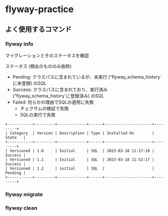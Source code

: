 # flyway-practice

## よく使用するコマンド

### flyway info
マイグレーションとそのステータスを確認

ステータス (頻出のもののみ抜粋)
- Pending: クラスパスに含まれているが、未実行 (“flyway_schema_history`に未登録) のSQL
- Success: クラスパスに含まれており、実行済み　 (“flyway_schema_history`に登録済み) のSQL
- Failed: 何らかの理由でSQLの適用に失敗
  - チェクサムの検証で失敗
  - SQLの実行で失敗

```
+-----------+---------+-------------+------+---------------------+---------+
| Category  | Version | Description | Type | Installed On        | State   |
+-----------+---------+-------------+------+---------------------+---------+
| Versioned | 1.0     | Initial     | SQL  | 2023-03-18 11:17:10 | Success |
| Versioned | 1.1     | Initial     | SQL  | 2023-03-18 11:52:17 | Success |
| Versioned | 1.2     | initial     | SQL  |                     | Pending |
+-----------+---------+-------------+------+---------------------+---------+
```

### flyway migrate

### flyway clean

